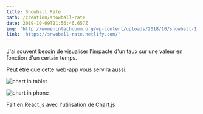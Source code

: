 ```yaml
---
title: Snowball Rate
path: /creation/snowball-rate
date: 2019-10-09T21:56:46.657Z
img: 'http://womenintechcomm.org/wp-content/uploads/2018/10/snowball-1.jpg'
link: 'https://snwoball-rate.netlify.com/'
---
```

J'ai souvent besoin de visualiser l'impacte d'un taux sur une valeur en fonction d'un certain temps. 

Peut être que cette web-app vous servira aussi.

![chart in tablet](/img/capture-du-2019-10-09-23-55-38.png "chart in tablet")

![chart in phone](/img/capture-du-2019-10-09-23-55-14.png "chart in phone")

Fait en React.js avec l'utilisation de [Chart.js](https://www.chartjs.org/)
